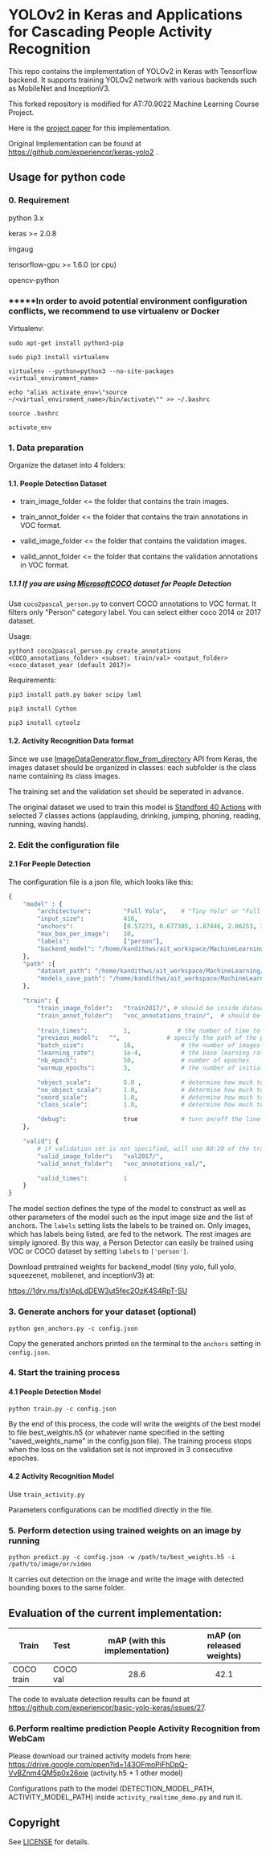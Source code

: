 # YOLOv2 in Keras and Applications for Cascading People Activity Recognition

This repo contains the implementation of YOLOv2 in Keras with Tensorflow backend. It supports training YOLOv2 network with various backends such as MobileNet and InceptionV3.

This forked repository is modified for AT:70.9022 Machine Learning Course Project.

Here is the [project paper](https://drive.google.com/open?id=1Mh3r7UGbt5j-X-NNTaDVJZA_nNAduO4L) for this implementation.

Original Implementation can be found at https://github.com/experiencor/keras-yolo2 .

## Usage for python code

### 0. Requirement

python 3.x

keras >= 2.0.8

imgaug

tensorflow-gpu >= 1.6.0 (or cpu)

opencv-python

### *****In order to avoid potential environment configuration conflicts, we recommend to use virtualenv or Docker

Virtualenv:

`sudo apt-get install python3-pip`

`sudo pip3 install virtualenv`

`virtualenv --python=python3 --no-site-packages <virtual_enviroment_name>`


`echo "alias activate_env=\"source ~/<virtual_enviroment_name>/bin/activate\"" >> ~/.bashrc`

`source .bashrc`

`activate_env`



### 1. Data preparation

Organize the dataset into 4 folders:
#### 1.1. People Detection Dataset
+ train_image_folder <= the folder that contains the train images.

+ train_annot_folder <= the folder that contains the train annotations in VOC format.

+ valid_image_folder <= the folder that contains the validation images.

+ valid_annot_folder <= the folder that contains the validation annotations in VOC format.

##### 1.1.1 If you are using [MicrosoftCOCO](http://cocodataset.org) dataset for People Detection

Use `coco2pascal_person.py` to convert COCO annotations to VOC format. It filters only "Person" category label. You can select either coco 2014 or 2017 dataset.

Usage:

  `python3 coco2pascal_person.py create_annotations <COCO_annotations_folder> <subset: train/val> <output_folder> <coco_dataset_year (default 2017)>`

Requirements:

   `pip3 install path.py baker scipy lxml`

   `pip3 install Cython`

   `pip3 install cytoolz`
   
#### 1.2. Activity Recognition Data format

Since we use [ImageDataGenerator.flow_from_directory](https://keras.io/preprocessing/image/) API from Keras, the images dataset should be organized in classes: each subfolder is the class name containing its class images. 

The training set and the validation set should be seperated in advance.

The original dataset we used to train this model is [Standford 40 Actions](http://vision.stanford.edu/Datasets/40actions.html) with selected 7 classes actions (applauding, drinking, jumping, phoning, reading, running, waving hands).






    

### 2. Edit the configuration file

#### 2.1 For People Detection
The configuration file is a json file, which looks like this:

```python
{
    "model" : {
        "architecture":         "Full Yolo",    # "Tiny Yolo" or "Full Yolo" or "MobileNet" or   "SqueezeNet" or "Inception3" or "ResNet50"
        "input_size":           416,
        "anchors":              [0.57273, 0.677385, 1.87446, 2.06253, 3.33843, 5.47434, 7.88282, 3.52778, 9.77052, 9.16828],
        "max_box_per_image":    10,        
        "labels":               ["person"],
        "backend_model": "/home/kandithws/ait_workspace/MachineLearning/pretrained_models/full_yolo_backend.h5" # Pretrained weights for backend model (i.e. from Imagenet), required for "Full Yolo", "Tiny Yolo", "Inception3" and "SqueezeNet". For other models will directly download from Keras (internet required)
    },
    "path" :{
        "dataset_path": "/home/kandithws/ait_workspace/MachineLearning/datasets/coco/", # path to the root of dataset folder in which has annotations and image folder
        "models_save_path": "/home/kandithws/ait_workspace/MachineLearning/models/" # path to save a trained model and load a previously trained model.
    },

    "train": {
        "train_image_folder":   "train2017/", # should be inside dataset_path
        "train_annot_folder":   "voc_annotations_train/",  # should be inside dataset_path     
          
        "train_times":          1,             # the number of time to cycle through the training set, useful for small datasets
        "previous_model":   "",             # specify the path of the prevoiusly trained weights, but it's fine to start from scratch (will randomize the initial weight instead)
        "batch_size":           16,             # the number of images to read in each batch
        "learning_rate":        1e-4,           # the base learning rate of the default Adam rate scheduler
        "nb_epoch":             50,             # number of epoches
        "warmup_epochs":        3,              # the number of initial epochs during which the sizes of the 5 boxes in each cell is forced to match the sizes of the 5 anchors, this trick seems to improve precision emperically

        "object_scale":         5.0 ,           # determine how much to penalize wrong prediction of confidence of object predictors
        "no_object_scale":      1.0,            # determine how much to penalize wrong prediction of confidence of non-object predictors
        "coord_scale":          1.0,            # determine how much to penalize wrong position and size predictions (x, y, w, h)
        "class_scale":          1.0,            # determine how much to penalize wrong class prediction

        "debug":                true            # turn on/off the line that prints current confidence, position, size, class losses and recall
    },

    "valid": {
        # if validation set is not specified, will use 80:20 of the training set
        "valid_image_folder":   "val2017/",
        "valid_annot_folder":   "voc_annotations_val/",

        "valid_times":          1
    }
}

```

The model section defines the type of the model to construct as well as other parameters of the model such as the input image size and the list of anchors. The ```labels``` setting lists the labels to be trained on. Only images, which has labels being listed, are fed to the network. The rest images are simply ignored. By this way, a Person Detector can easily be trained using VOC or COCO dataset by setting ```labels``` to ```['person']```.

Download pretrained weights for backend_model (tiny yolo, full yolo, squeezenet, mobilenet, and inceptionV3) at:

https://1drv.ms/f/s!ApLdDEW3ut5fec2OzK4S4RpT-SU






### 3. Generate anchors for your dataset (optional)

`python gen_anchors.py -c config.json`

Copy the generated anchors printed on the terminal to the ```anchors``` setting in ```config.json```.

### 4. Start the training process

#### 4.1 People Detection Model

`python train.py -c config.json`

By the end of this process, the code will write the weights of the best model to file best_weights.h5 (or whatever name specified in the setting "saved_weights_name" in the config.json file). The training process stops when the loss on the validation set is not improved in 3 consecutive epoches.


#### 4.2 Activity Recognition Model

Use `train_activity.py`

Parameters configurations can be modified directly in the file.


### 5. Perform detection using trained weights on an image by running
`python predict.py -c config.json -w /path/to/best_weights.h5 -i /path/to/image/or/video`

It carries out detection on the image and write the image with detected bounding boxes to the same folder.

## Evaluation of the current implementation:

| Train        | Test          | mAP (with this implementation) | mAP (on released weights) |
| -------------|:--------------|:------------------------:|:-------------------------:|
| COCO train   | COCO val      | 28.6 |    42.1 |

The code to evaluate detection results can be found at https://github.com/experiencor/basic-yolo-keras/issues/27.


### 6.Perform realtime prediction People Activity Recognition from WebCam

Please download our trained activity models from 
here: https://drive.google.com/open?id=143OFmoPiFhDpQ-VvBZnm4QM5p0x26oie (activity.h5 + 1 other model)

Configurations path to the model (DETECTION_MODEL_PATH, ACTIVITY_MODEL_PATH) inside
`activity_realtime_demo.py` and run it.


## Copyright

See [LICENSE](LICENSE) for details.
